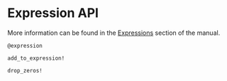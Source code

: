 # Expression API

More information can be found in the [Expressions](@ref) section of the manual.

```@docs
@expression

add_to_expression!

drop_zeros!
```
